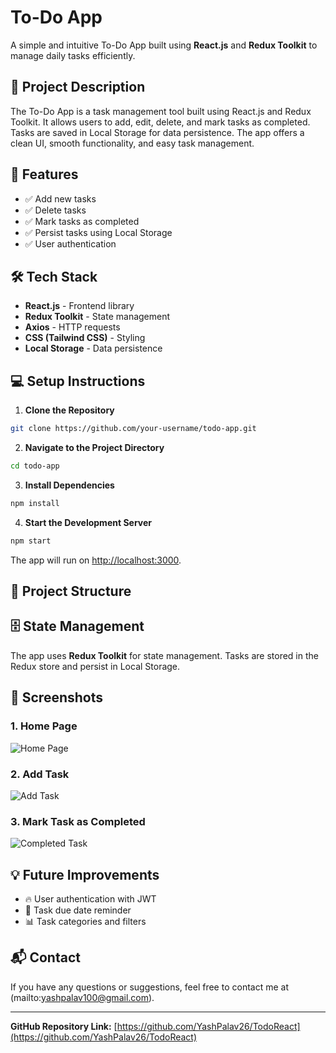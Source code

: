 # To-Do App

A simple and intuitive To-Do App built using **React.js** and **Redux Toolkit** to manage daily tasks efficiently.

## 📜 Project Description
The To-Do App is a task management tool built using React.js and Redux Toolkit. It allows users to add, edit, delete, and mark tasks as completed. Tasks are saved in Local Storage for data persistence. The app offers a clean UI, smooth functionality, and easy task management.

## 🚀 Features
- ✅ Add new tasks
- ✅ Delete tasks
- ✅ Mark tasks as completed
- ✅ Persist tasks using Local Storage
- ✅ User authentication 

## 🛠 Tech Stack
- **React.js** - Frontend library
- **Redux Toolkit** - State management
- **Axios** - HTTP requests
- **CSS (Tailwind CSS)** - Styling
- **Local Storage** - Data persistence

## 💻 Setup Instructions

1. **Clone the Repository**
```bash
git clone https://github.com/your-username/todo-app.git
```

2. **Navigate to the Project Directory**
```bash
cd todo-app
```

3. **Install Dependencies**
```bash
npm install
```

4. **Start the Development Server**
```bash
npm start
```

The app will run on [http://localhost:3000](http://localhost:3000).

## 📂 Project Structure


## 🗄️ State Management
The app uses **Redux Toolkit** for state management. Tasks are stored in the Redux store and persist in Local Storage.

## 📸 Screenshots
### 1. Home Page
![Home Page](./screenshots/home-page.png)

### 2. Add Task
![Add Task](./screenshots/add-task.png)

### 3. Mark Task as Completed
![Completed Task](./screenshots/completed-task.png)

## 💡 Future Improvements
- 🔥 User authentication with JWT
- 📅 Task due date reminder
- 📊 Task categories and filters

## 📬 Contact
If you have any questions or suggestions, feel free to contact me at (mailto:yashpalav100@gmail.com).

---

**GitHub Repository Link:** [https://github.com/YashPalav26/TodoReact](https://github.com/YashPalav26/TodoReact)


